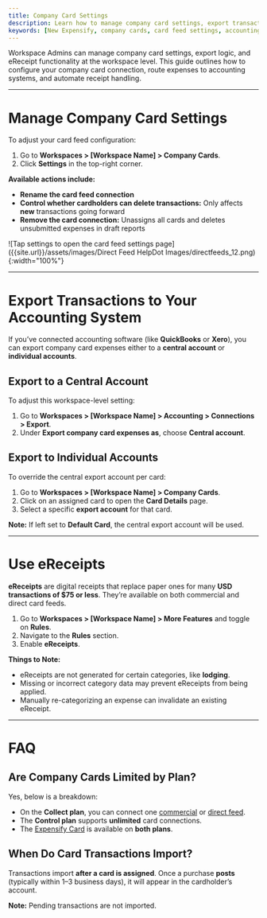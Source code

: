 ```yaml
---
title: Company Card Settings
description: Learn how to manage company card settings, export transactions to accounting software, and enable eReceipts for efficient expense tracking in Expensify.
keywords: [New Expensify, company cards, card feed settings, accounting exports, ereceipts, expense automation, card management]
---
```


Workspace Admins can manage company card settings, export logic, and eReceipt functionality at the workspace level. This guide outlines how to configure your company card connection, route expenses to accounting systems, and automate receipt handling.

---

# Manage Company Card Settings

To adjust your card feed configuration:

1. Go to **Workspaces > [Workspace Name] > Company Cards**.
2. Click **Settings** in the top-right corner.

**Available actions include:**

- **Rename the card feed connection**
- **Control whether cardholders can delete transactions:** Only affects **new** transactions going forward
- **Remove the card connection:** Unassigns all cards and deletes unsubmitted expenses in draft reports

![Tap settings to open the card feed settings page]({{site.url}}/assets/images/Direct Feed HelpDot Images/directfeeds_12.png){:width="100%"}

---

# Export Transactions to Your Accounting System

If you’ve connected accounting software (like **QuickBooks** or **Xero**), you can export company card expenses either to a **central account** or **individual accounts**.

## Export to a Central Account

To adjust this workspace-level setting:

1. Go to **Workspaces > [Workspace Name] > Accounting > Connections > Export**.
2. Under **Export company card expenses as**, choose **Central account**.

## Export to Individual Accounts

To override the central export account per card:

1. Go to **Workspaces > [Workspace Name] > Company Cards**.
2. Click on an assigned card to open the **Card Details** page.
3. Select a specific **export account** for that card.

**Note:** If left set to **Default Card**, the central export account will be used.

---

# Use eReceipts

**eReceipts** are digital receipts that replace paper ones for many **USD transactions of $75 or less**. They’re available on both commercial and direct card feeds.

1. Go to **Workspaces > [Workspace Name] > More Features** and toggle on **Rules**.
2. Navigate to the **Rules** section.
3. Enable **eReceipts**.

**Things to Note:**
- eReceipts are not generated for certain categories, like **lodging**.
- Missing or incorrect category data may prevent eReceipts from being applied.
- Manually re-categorizing an expense can invalidate an existing eReceipt.

---

# FAQ

## Are Company Cards Limited by Plan?

Yes, below is a breakdown:  
- On the **Collect plan**, you can connect one [commercial](https://help.expensify.com/articles/new-expensify/connect-credit-cards/Commercial-feeds) or [direct feed](https://help.expensify.com/articles/new-expensify/connect-credit-cards/Direct-feeds).
- The **Control plan** supports **unlimited** card connections.
- The [Expensify Card](https://use.expensify.com/company-credit-card) is available on **both plans**.

## When Do Card Transactions Import?

Transactions import **after a card is assigned**. Once a purchase **posts** (typically within 1–3 business days), it will appear in the cardholder’s account.

**Note:** Pending transactions are not imported.

